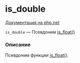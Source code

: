 # is_double

[Документация на php.net](https://www.php.net/manual/ru/function.is-double.php)

`is_double` — Псевдоним [is_float()](./is_float.md)

### Описание

Псевдоним функции [is_float()](./is_float.md).
